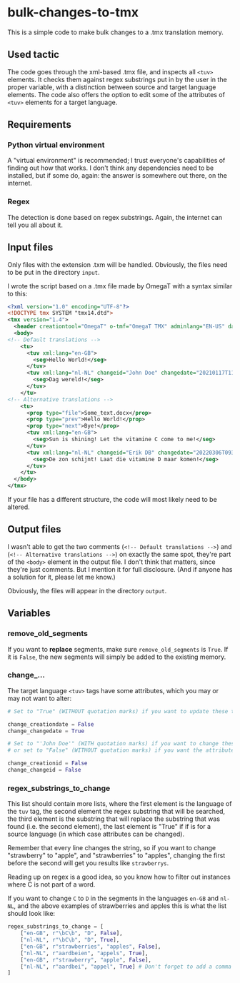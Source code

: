 # bulk-changes-to-tmx
This is a simple code to make bulk changes to a .tmx translation memory.

## Used tactic
The code goes through the xml-based .tmx file, and inspects all `<tuv>` elements. It checks them against regex substrings put in by the user in the proper variable, with a distinction between source and target language elements. The code also offers the option to edit some of the attributes of `<tuv>` elements for a target language.

## Requirements
### Python virtual environment
A "virtual environment" is recommended; I trust everyone's capabilities of finding out how that works. I don't think any dependencies need to be installed, but if some do, again: the answer is somewhere out there, on the internet.

### Regex
The detection is done based on regex substrings. Again, the internet can tell you all about it.

## Input files
Only files with the extension .txm will be handled. Obviously, the files need to be put in the directory `input`.

I wrote the script based on a .tmx file made by OmegaT with a syntax similar to this:
```xml
<?xml version="1.0" encoding="UTF-8"?>
<!DOCTYPE tmx SYSTEM "tmx14.dtd">
<tmx version="1.4">
  <header creationtool="OmegaT" o-tmf="OmegaT TMX" adminlang="EN-US" datatype="plaintext" creationtoolversion="6.0.1_0_42ef0143" segtype="sentence" srclang="en-GB"/>
  <body>
<!-- Default translations -->
    <tu>
      <tuv xml:lang="en-GB">
        <seg>Hello World!</seg>
      </tuv>
      <tuv xml:lang="nl-NL" changeid="John Doe" changedate="20210117T112458Z" creationid="John Doe" creationdate="20210117T112458Z">
        <seg>Dag wereld!</seg>
      </tuv>
    </tu>
<!-- Alternative translations -->
    <tu>
      <prop type="file">Some_text.docx</prop>
      <prop type="prev">Hello World!</prop>
      <prop type="next">Bye!</prop>
      <tuv xml:lang="en-GB">
        <seg>Sun is shining! Let the vitamine C come to me!</seg>
      </tuv>
      <tuv xml:lang="nl-NL" changeid="Erik DB" changedate="20220306T093912Z" creationid="Erik DB" creationdate="20220306T093912Z">
        <seg>De zon schijnt! Laat die vitamine D maar komen!</seg>
      </tuv>
    </tu>
  </body>
</tmx>
```

If your file has a different structure, the code will most likely need to be altered.

## Output files
I wasn't able to get the two comments (`<!-- Default translations -->`) and (`<!-- Alternative translations -->`) on exactly the same spot, they're part of the `<body>` element in the output file. I don't think that matters, since they're just comments. But I mention it for full disclosure. (And if anyone has a solution for it, please let me know.)

Obviously, the files will appear in the directory `output`.

## Variables
### remove_old_segments
If you want to **replace** segments, make sure `remove_old_segments` is `True`. If it is `False`, the new segments will simply be added to the existing memory.

### change_...
The target language `<tuv>` tags have some attributes, which you may or may not want to alter:
```python
# Set to "True" (WITHOUT quotation marks) if you want to update these two attributes to "now":

change_creationdate = False
change_changedate = True

# Set to "'John Doe'" (WITH quotation marks) if you want to change these attributes to "John Doe",
# or set to "False" (WITHOUT quotation marks) if you want the attributes unchanged:

change_creationid = False
change_changeid = False
```

### regex_substrings_to_change
This list should contain more lists, where the first element is the language of the `tuv` tag, the second element the regex substring that will be searched, the third element is the substring that will replace the substring that was found (i.e. the second element), the last element is "True" if if is for a source language (in which case attributes can be changed).

Remember that every line changes the string, so if you want to change "strawberry" to "apple", and "strawberries" to "apples", changing the first before the second will get you results like `strawberrys`.

Reading up on regex is a good idea, so you know how to filter out instances where C is not part of a word.

If you want to change `C` to `D` in the segments in the languages `en-GB` and `nl-NL`, and the above examples of strawberries and apples this is what the list should look like:
```python
regex_substrings_to_change = [
    ["en-GB", r"\bC\b", "D", False],
    ["nl-NL", r"\bC\b", "D", True],
    ["en-GB", r"strawberries", "apples", False],
    ["nl-NL", r"aardbeien", "appels", True],
    ["en-GB", r"strawberry", "apple", False],
    ["nl-NL", r"aardbei", "appel", True] # Don't forget to add a comma if you have more elements!
]
```